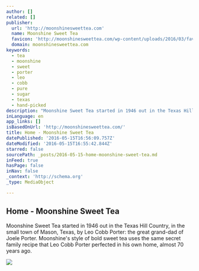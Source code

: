 ```yaml
---
author: []
related: []
publisher:
  url: 'http://moonshinesweettea.com'
  name: Moonshine Sweet Tea
  favicon: 'http://moonshinesweettea.com/wp-content/uploads/2016/03/favicon.ico'
  domain: moonshinesweettea.com
keywords:
  - tea
  - moonshine
  - sweet
  - porter
  - leo
  - cobb
  - pure
  - sugar
  - texas
  - hand-picked
description: "Moonshine Sweet Tea started in 1946 out in the Texas Hill Country, in the small town of Mason, Texas, by Leo Cobb Porter: the great grand-dad of Joele Porter. Moonshine's style of bold sweet tea uses the same secret family recipe that Leo Cobb Porter perfected in his own home, almost 70 years ago."
inLanguage: en
app_links: []
isBasedOnUrl: 'http://moonshinesweettea.com/'
title: Home - Moonshine Sweet Tea
datePublished: '2016-05-15T16:56:09.757Z'
dateModified: '2016-05-15T16:55:42.844Z'
starred: false
sourcePath: _posts/2016-05-15-home-moonshine-sweet-tea.md
inFeed: true
hasPage: false
inNav: false
_context: 'http://schema.org'
_type: MediaObject

---
```

<article style=""><h1>Home - Moonshine Sweet Tea</h1><p>Moonshine Sweet Tea started in 1946 out in the Texas Hill Country, in the small town of Mason, Texas, by Leo Cobb Porter: the great grand-dad of Joele Porter. Moonshine's style of bold sweet tea uses the same secret family recipe that Leo Cobb Porter perfected in his own home, almost 70 years ago.</p><img src="http://moonshinesweettea.com/wp-content/uploads/2015/09/woman-tea-glass.jpg" /></article>